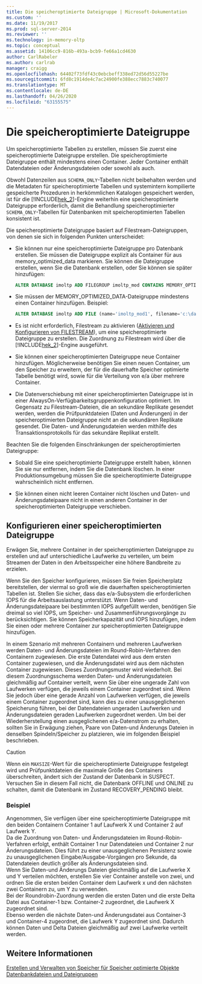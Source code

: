```yaml
---
title: Die speicheroptimierte Dateigruppe | Microsoft-Dokumentation
ms.custom: ''
ms.date: 11/19/2017
ms.prod: sql-server-2014
ms.reviewer: ''
ms.technology: in-memory-oltp
ms.topic: conceptual
ms.assetid: 14106cc9-816b-493a-bcb9-fe66a1cd4630
author: CarlRabeler
ms.author: carlrab
manager: craigg
ms.openlocfilehash: 64402f73fdf43c0ebcbeff338ed72d56d55227be
ms.sourcegitcommit: 6fd8c1914de4c7ac24900fe388ecc7883c740077
ms.translationtype: MT
ms.contentlocale: de-DE
ms.lasthandoff: 04/26/2020
ms.locfileid: "63155575"
---
```

# <a name="the-memory-optimized-filegroup"></a>Die speicheroptimierte Dateigruppe
  Um speicheroptimierte Tabellen zu erstellen, müssen Sie zuerst eine speicheroptimierte Dateigruppe erstellen. Die speicheroptimierte Dateigruppe enthält mindestens einen Container. Jeder Container enthält Datendateien oder Änderungsdateien oder sowohl als auch.  
  
 Obwohl Datenzeilen aus `SCHEMA_ONLY`-Tabellen nicht beibehalten werden und die Metadaten für speicheroptimierte Tabellen und systemintern kompilierte gespeicherte Prozeduren in herkömmlichen Katalogen gespeichert werden, ist für die [!INCLUDE[hek_2](../../includes/hek-2-md.md)]-Engine weiterhin eine speicheroptimierte Dateigruppe erforderlich, damit die Behandlung speicheroptimierter `SCHEMA_ONLY`-Tabellen für Datenbanken mit speicheroptimierten Tabellen konsistent ist.  
  
 Die speicheroptimierte Dateigruppe basiert auf Filestream-Dateigruppen, von denen sie sich in folgenden Punkten unterscheidet:  
  
-   Sie können nur eine speicheroptimierte Dateigruppe pro Datenbank erstellen. Sie müssen die Dateigruppe explizit als Container für aus memory_optimized_data markieren. Sie können die Dateigruppe erstellen, wenn Sie die Datenbank erstellen, oder Sie können sie später hinzufügen:  
  
    ```sql  
    ALTER DATABASE imoltp ADD FILEGROUP imoltp_mod CONTAINS MEMORY_OPTIMIZED_DATA  
    ```  
  
-   Sie müssen der MEMORY_OPTIMIZED_DATA-Dateigruppe mindestens einen Container hinzufügen. Beispiel:  
  
    ```sql  
    ALTER DATABASE imoltp ADD FILE (name='imoltp_mod1', filename='c:\data\imoltp_mod1') TO FILEGROUP imoltp_mod  
    ```  
  
-   Es ist nicht erforderlich, Filestream zu aktivieren ([Aktivieren und Konfigurieren von FILESTREAM](../blob/enable-and-configure-filestream.md)), um eine speicheroptimierte Dateigruppe zu erstellen. Die Zuordnung zu Filestream wird über die [!INCLUDE[hek_2](../../includes/hek-2-md.md)]-Engine ausgeführt.  
  
-   Sie können einer speicheroptimierten Dateigruppe neue Container hinzufügen. Möglicherweise benötigen Sie einen neuen Container, um den Speicher zu erweitern, der für die dauerhafte Speicher optimierte Tabelle benötigt wird, sowie für die Verteilung von e/a über mehrere Container.  
  
-   Die Datenverschiebung mit einer speicheroptimierten Dateigruppe ist in einer AlwaysOn-Verfügbarkeitsgruppenkonfiguration optimiert. Im Gegensatz zu Filestream-Dateien, die an sekundäre Replikate gesendet werden, werden die Prüfpunktdateien (Daten und Änderungen) in der speicheroptimierten Dateigruppe nicht an die sekundären Replikate gesendet. Die Daten- und Änderungsdateien werden mithilfe des Transaktionsprotokolls für das sekundäre Replikat erstellt.  
  
Beachten Sie die folgenden Einschränkungen der speicheroptimierten Dateigruppe:  
  
-   Sobald Sie eine speicheroptimierte Dateigruppe erstellt haben, können Sie sie nur entfernen, indem Sie die Datenbank löschen. In einer Produktionsumgebung müssen Sie die speicheroptimierte Dateigruppe wahrscheinlich nicht entfernen.  
  
-   Sie können einen nicht leeren Container nicht löschen und Daten- und Änderungsdateipaare nicht in einen anderen Container in der speicheroptimierten Dateigruppe verschieben.  
  
## <a name="configuring-a-memory-optimized-filegroup"></a>Konfigurieren einer speicheroptimierten Dateigruppe  
Erwägen Sie, mehrere Container in der speicheroptimierten Dateigruppe zu erstellen und auf unterschiedliche Laufwerke zu verteilen, um beim Streamen der Daten in den Arbeitsspeicher eine höhere Bandbreite zu erzielen.  
  
Wenn Sie den Speicher konfigurieren, müssen Sie freien Speicherplatz bereitstellen, der viermal so groß wie die dauerhaften speicheroptimierten Tabellen ist. Stellen Sie sicher, dass das e/a-Subsystem die erforderlichen IOPS für die Arbeitsauslastung unterstützt. Wenn Daten- und Änderungsdateipaare bei bestimmten IOPS aufgefüllt werden, benötigen Sie dreimal so viel IOPS, um Speicher- und Zusammenführungsvorgänge zu berücksichtigen. Sie können Speicherkapazität und IOPS hinzufügen, indem Sie einen oder mehrere Container zur speicheroptimierten Dateigruppe hinzufügen.  
  
In einem Szenario mit mehreren Containern und mehreren Laufwerken werden Daten- und Änderungsdateien im Round-Robin-Verfahren den Containern zugewiesen. Die erste Datendatei wird aus dem ersten Container zugewiesen, und die Änderungsdatei wird aus dem nächsten Container zugewiesen. Dieses Zuordnungsmuster wird wiederholt. Bei diesem Zuordnungsschema werden Daten- und Änderungsdateien gleichmäßig auf Container verteilt, wenn Sie über eine ungerade Zahl von Laufwerken verfügen, die jeweils einem Container zugeordnet sind. Wenn Sie jedoch über eine gerade Anzahl von Laufwerken verfügen, die jeweils einem Container zugeordnet sind, kann dies zu einer unausgeglichenen Speicherung führen, bei der Datendateien ungeraden Laufwerken und Änderungsdateien geraden Laufwerken zugeordnet werden. Um bei der Wiederherstellung einen ausgeglichenen e/a-Datenstrom zu erhalten, sollten Sie in Erwägung ziehen, Paare von Daten-und Änderungs Dateien in denselben Spindeln/Speicher zu platzieren, wie im folgenden Beispiel beschrieben.  

> [!CAUTION]
> Wenn ein `MAXSIZE`-Wert für die speicheroptimierte Dateigruppe festgelegt wird und Prüfpunktdateien die maximale Größe des Containers überschreiten, ändert sich der Zustand der Datenbank in SUSPECT.   
> Versuchen Sie in diesem Fall nicht, die Datenbank OFFLINE und ONLINE zu schalten, damit die Datenbank im Zustand RECOVERY_PENDING bleibt.
  
### <a name="example"></a>Beispiel 
Angenommen, Sie verfügen über eine speicheroptimierte Dateigruppe mit den beiden Containern Container 1 auf Laufwerk X und Container 2 auf Laufwerk Y.  
Da die Zuordnung von Daten- und Änderungsdateien im Round-Robin-Verfahren erfolgt, enthält Container 1 nur Datendateien und Container 2 nur Änderungsdateien. Dies führt zu einer unausgeglichenen Persistenz sowie zu unausgeglichenen Eingabe/Ausgabe-Vorgängen pro Sekunde, da Datendateien deutlich größer als Änderungsdateien sind.    
Wenn Sie Daten-und Änderungs Dateien gleichmäßig auf die Laufwerke X und Y verteilen möchten, erstellen Sie vier Container anstelle von zwei, und ordnen Sie die ersten beiden Container dem Laufwerk x und den nächsten zwei Containern zu, um Y zu verwenden.  
Bei der Roundrobin-Zuordnung werden die ersten Daten und die erste Delta Datei aus Container-1 bzw. Container-2 zugeordnet, die Laufwerk X zugeordnet sind.   
Ebenso werden die nächste Daten-und Änderungsdatei aus Container-3 und Container-4 zugeordnet, die Laufwerk Y zugeordnet sind. Dadurch können Daten und Delta Dateien gleichmäßig auf zwei Laufwerke verteilt werden.  
 
  
## <a name="see-also"></a>Weitere Informationen  
[Erstellen und Verwalten von Speicher für Speicher optimierte Objekte](creating-and-managing-storage-for-memory-optimized-objects.md)     
[Datenbankdateien und Dateigruppen](../../relational-databases/databases/database-files-and-filegroups.md)    
  
